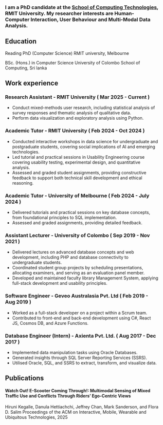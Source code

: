 
### I am a PhD candidate at the [School of Computing Technologies](https://www.rmit.edu.au/about/schools-colleges/computing-technologies), RMIT University. My researcher interests are Human-Computer Interaction, User Behaviour and Multi-Modal Data Analysis.

## Education
Reading PhD (Computer Science)
RMIT university, Melbourne

BSc. (Hons.) in Computer Science
University of Colombo School of Computing, Sri lanka

## Work experience
### Research Assistant - RMIT University  ( Mar 2025 - Current )
- Conduct mixed-methods user research, including statistical analysis of survey responses and thematic analysis of qualitative data.
- Perform data visualization and exploratory analysis using Python.

### Academic Tutor - RMIT University ( Feb 2024 - Oct 2024 )
- Conducted interactive workshops in data science for undergraduate and postgraduate students, covering social implications of AI and emerging technologies.
- Led tutorial and practical sessions in Usability Engineering course covering usability testing, experimental design, and quantitative analysis.
- Assessed and graded student assignments, providing constructive feedback to support both technical skill development and ethical reasoning.

### Academic Tutor - University of Melbourne (  Feb 2024 - July 2024 )
- Delivered tutorials and practical sessions on key database concepts, from foundational principles to SQL implementation.
- Assessed and graded assignments, providing detailed feedback.

### Assistant Lecturer - University of Colombo ( Sep 2019 - Nov 2021 )
- Delivered lectures on advanced database concepts and web development, including PHP and database connectivity to undergraduate students.
- Coordinated student group projects by scheduling presentations, allocating examiners, and serving as an evaluation panel member.
- Developed and maintained faculty library Management System, applying full-stack development and usability principles.

### Software Engineer - Geveo Australasia Pvt. Ltd ( Feb 2019 - Aug 2019 )
- Worked as a full-stack developer on a  project within a Scrum team.
- Contributed to front-end and back-end development using C#, React JS, Cosmos DB, and Azure Functions.

### Database Engineer (Intern) - Axienta Pvt. Ltd. ( Aug 2017 - Dec 2017 )
- Implemented data manipulation tasks using Oracle Databases.
- Generated insights through SQL Server Reporting Services (SSRS).
- Utilised Oracle, SQL, and SSRS to extract, transform, and visualize data. 

## Publications
#### Watch Out! E-Scooter Coming Through!: Multimodal Sensing of Mixed Traffic Use and Conflicts Through Riders’ Ego-Centric Views
Hiruni Kegalle, Danula Hettiachchi, Jeffrey Chan, Mark Sanderson, and Flora D. Salim
Proceedings of the ACM on Interactive, Mobile, Wearable and Ubiquitous Technologies, 2025
